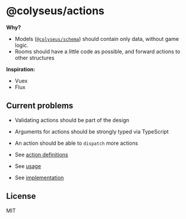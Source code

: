 # @colyseus/actions

**Why?**

- Models ([`@colyseus/schema`](https://github.com/colyseus/schema)) should contain only data, without game logic.
- Rooms should have a little code as possible, and forward actions to other structures

**Inspiration:**

- Vuex
- Flux

## Current problems

- Validating actions should be part of the design
- Arguments for actions should be strongly typed via TypeScript
- An action should be able to `dispatch` more actions

- See [action definitions](https://github.com/endel/actions/blob/f2c4984afe6420ceea9643ad8e8225fb7fd6f978/test/scenarios/CardGameScenario.ts#L18-L49)
- See [usage](https://github.com/endel/actions/blob/f2c4984afe6420ceea9643ad8e8225fb7fd6f978/test/Test.ts#L16-L36)
- See [implementation](https://github.com/endel/actions/blob/master/src/index.ts)




## License

MIT